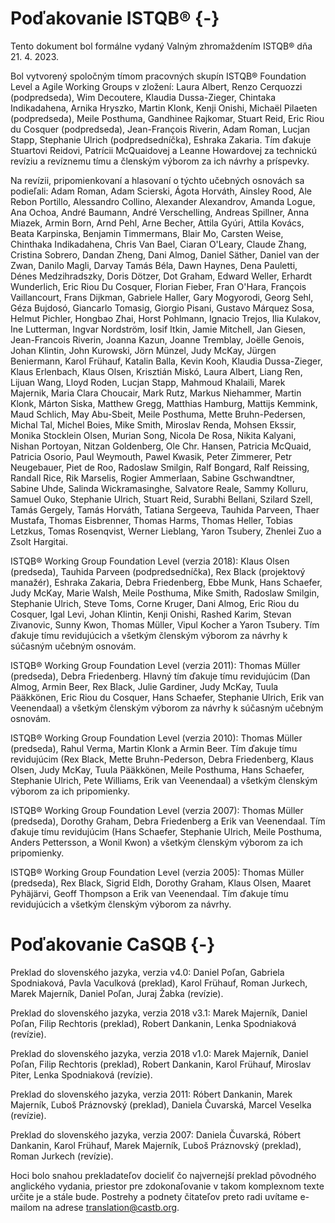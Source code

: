 # Poďakovanie ISTQB® {-}

Tento dokument bol formálne vydaný Valným zhromaždením ISTQB® dňa 21. 4. 2023.

Bol vytvorený spoločným tímom pracovných skupín ISTQB® Foundation Level a Agile Working Groups v zložení: Laura Albert, Renzo Cerquozzi (podpredseda), Wim Decoutere, Klaudia Dussa-Zieger, Chintaka Indikadahena, Arnika Hryszko, Martin Klonk, Kenji Onishi, Michaël Pilaeten (podpredseda), Meile Posthuma, Gandhinee Rajkomar, Stuart Reid, Eric Riou du Cosquer (podpredseda), Jean-François Riverin, Adam Roman, Lucjan Stapp, Stephanie Ulrich (podpredsedníčka), Eshraka Zakaria. Tím ďakuje Stuartovi Reidovi, Patrícii McQuaidovej a Leanne Howardovej za technickú revíziu a revíznemu tímu a členským výborom za ich návrhy a príspevky.


Na revízii, pripomienkovaní a hlasovaní o týchto učebných osnovách sa podieľali: Adam Roman, Adam Scierski, Ágota Horváth, Ainsley Rood, Ale Rebon Portillo, Alessandro Collino, Alexander Alexandrov, Amanda Logue, Ana Ochoa, André Baumann, André Verschelling, Andreas Spillner, Anna Miazek, Armin Born, Arnd Pehl, Arne Becher, Attila Gyúri, Attila Kovács, Beata Karpinska, Benjamin Timmermans, Blair Mo, Carsten Weise, Chinthaka Indikadahena, Chris Van Bael, Ciaran O'Leary, Claude Zhang, Cristina Sobrero, Dandan Zheng, Dani Almog, Daniel Säther, Daniel van der Zwan, Danilo Magli, Darvay Tamás Béla, Dawn Haynes, Dena Pauletti, Dénes Medzihradszky, Doris Dötzer, Dot Graham, Edward Weller, Erhardt Wunderlich, Eric Riou Du Cosquer, Florian Fieber, Fran O'Hara, François Vaillancourt, Frans Dijkman, Gabriele Haller, Gary Mogyorodi, Georg Sehl, Géza Bujdosó, Giancarlo Tomasig, Giorgio Pisani, Gustavo Márquez Sosa, Helmut Pichler, Hongbao Zhai, Horst Pohlmann, Ignacio Trejos, Ilia Kulakov, Ine Lutterman, Ingvar Nordström, Iosif Itkin, Jamie Mitchell, Jan Giesen, Jean-Francois Riverin, Joanna Kazun, Joanne Tremblay, Joëlle Genois, Johan Klintin, John Kurowski, Jörn Münzel, Judy McKay, Jürgen Beniermann, Karol Frühauf, Katalin Balla, Kevin Kooh, Klaudia Dussa-Zieger, Klaus Erlenbach, Klaus Olsen, Krisztián Miskó, Laura Albert, Liang Ren, Lijuan Wang, Lloyd Roden, Lucjan Stapp, Mahmoud Khalaili, Marek Majernik, Maria Clara Choucair, Mark Rutz, Markus Niehammer, Martin Klonk, Márton Siska, Matthew Gregg, Matthias Hamburg, Mattijs Kemmink, Maud Schlich, May Abu-Sbeit, Meile Posthuma, Mette Bruhn-Pedersen, Michal Tal, Michel Boies, Mike Smith, Miroslav Renda, Mohsen Ekssir, Monika Stocklein Olsen, Murian Song, Nicola De Rosa, Nikita Kalyani, Nishan Portoyan, Nitzan Goldenberg, Ole Chr. Hansen, Patricia McQuaid, Patricia Osorio, Paul Weymouth, Pawel Kwasik, Peter Zimmerer, Petr Neugebauer, Piet de Roo, Radoslaw Smilgin, Ralf Bongard, Ralf Reissing, Randall Rice, Rik Marselis, Rogier Ammerlaan, Sabine Gschwandtner, Sabine Uhde, Salinda Wickramasinghe, Salvatore Reale, Sammy Kolluru, Samuel Ouko, Stephanie Ulrich, Stuart Reid, Surabhi Bellani, Szilard Szell, Tamás Gergely, Tamás Horváth, Tatiana Sergeeva, Tauhida Parveen, Thaer Mustafa, Thomas Eisbrenner, Thomas Harms, Thomas Heller, Tobias Letzkus, Tomas Rosenqvist, Werner Lieblang, Yaron Tsubery, Zhenlei Zuo a Zsolt Hargitai. 

ISTQB® Working Group Foundation Level (verzia 2018): Klaus Olsen (predseda), Tauhida Parveen (podpredsedníčka), Rex Black (projektový manažér), Eshraka Zakaria, Debra Friedenberg, Ebbe Munk, Hans Schaefer, Judy McKay, Marie Walsh, Meile Posthuma, Mike Smith, Radoslaw Smilgin, Stephanie Ulrich, Steve Toms, Corne Kruger, Dani Almog, Eric Riou du Cosquer, Igal Levi, Johan Klintin, Kenji Onishi, Rashed Karim, Stevan Zivanovic, Sunny Kwon, Thomas Müller, Vipul Kocher a Yaron Tsubery. Tím ďakuje tímu revidujúcich a všetkým členským výborom za návrhy k súčasným učebným osnovám.

ISTQB® Working Group Foundation Level (verzia 2011): Thomas Müller (predseda), Debra Friedenberg. Hlavný tím ďakuje tímu revidujúcim (Dan Almog, Armin Beer, Rex Black, Julie Gardiner, Judy McKay, Tuula Pääkkönen, Eric Riou du Cosquer, Hans Schaefer, Stephanie Ulrich, Erik van Veenendaal) a všetkým členským výborom za návrhy k súčasným učebným osnovám.

ISTQB® Working Group Foundation Level (verzia 2010): Thomas Müller (predseda), Rahul Verma, Martin Klonk a Armin Beer. Tím ďakuje tímu revidujúcim (Rex Black, Mette Bruhn-Pederson, Debra Friedenberg, Klaus Olsen, Judy McKay, Tuula Pääkkönen, Meile Posthuma, Hans Schaefer, Stephanie Ulrich, Pete Williams, Erik van Veenendaal) a všetkým členským výborom za ich pripomienky.

ISTQB® Working Group Foundation Level (verzia 2007): Thomas Müller (predseda), Dorothy Graham, Debra Friedenberg a Erik van Veenendaal. Tím ďakuje tímu revidujúcim (Hans Schaefer, Stephanie Ulrich, Meile Posthuma, Anders Pettersson, a Wonil Kwon) a všetkým členským výborom za ich pripomienky. 

ISTQB® Working Group Foundation Level (verzia 2005): Thomas Müller (predseda), Rex Black, Sigrid Eldh, Dorothy Graham, Klaus Olsen, Maaret Pyhäjärvi, Geoff Thompson a Erik van Veenendaal. Tím ďakuje tímu revidujúcich a všetkým členským výborom za návrhy.

# Poďakovanie CaSQB {-}

Preklad do slovenského jazyka, verzia v4.0: Daniel Poľan, Gabriela Spodniaková, Pavla Vaculková (preklad), Karol Frühauf, Roman Jurkech, Marek Majerník, Daniel Poľan, Juraj Žabka (revízie).

Preklad do slovenského jazyka, verzia 2018 v3.1: Marek Majerník, Daniel Poľan, Filip Rechtoris (preklad), Robert Dankanin, Lenka Spodniaková (revízie).

Preklad do slovenského jazyka, verzia 2018 v1.0: Marek Majerník, Daniel Poľan, Filip Rechtoris (preklad), Robert Dankanin, Karol Frühauf, Miroslav Piter, Lenka Spodniaková (revízie). 

Preklad do slovenského jazyka, verzia 2011: Róbert Dankanin, Marek Majerník, Ľuboš Práznovský (preklad), Daniela Čuvarská, Marcel Veselka (revízie). 

Preklad do slovenského jazyka, verzia 2007: Daniela Čuvarská, Róbert Dankanin, Karol Frühauf, Marek Majerník, Ľuboš Práznovský (preklad), Roman Jurkech (revízie).

Hoci bolo snahou prekladateľov docieliť čo najvernejší preklad pôvodného anglického vydania, priestor pre zdokonaľovanie v takom komplexnom texte určite je a stále bude. Postrehy a podnety čitateľov preto radi uvítame e-mailom na adrese [translation@castb.org](mailto:translation@castb.org).
